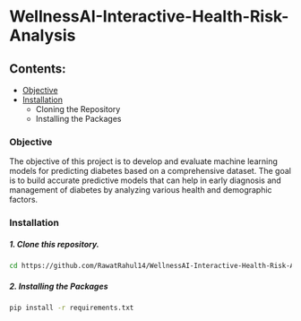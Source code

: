 # WellnessAI-Interactive-Health-Risk-Analysis

## Contents:
- [Objective](#objective)
- [Installation](#installation)
    - Cloning the Repository
    - Installing the Packages

### Objective

The objective of this project is to develop and evaluate machine learning models for predicting diabetes based on a comprehensive dataset. The goal is to build accurate predictive models that can help in early diagnosis and management of diabetes by analyzing various health and demographic factors.

### Installation

##### 1. Clone this repository.
```bash
cd https://github.com/RawatRahul14/WellnessAI-Interactive-Health-Risk-Analysis.git
```

##### 2. Installing the Packages
```bash
pip install -r requirements.txt
```